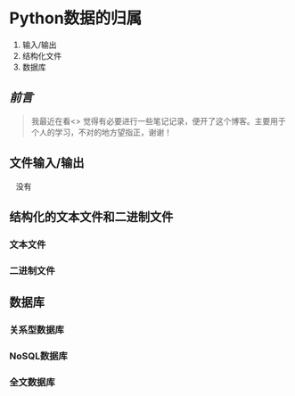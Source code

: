 # Python数据的归属 #
 1. 输入/输出
 2. 结构化文件
 3. 数据库
 
 ## *前言* ##

>   我最近在看<<Python language and application>>
    觉得有必要进行一些笔记记录，便开了这个博客。主要用于个人的学习，不对的地方望指正，谢谢！

## 文件输入/输出 ##
    没有
## 结构化的文本文件和二进制文件 ##
### 文本文件 ###
### 二进制文件 ###

## 数据库 ##
### 关系型数据库 ###
### NoSQL数据库 ###
### 全文数据库 ###
